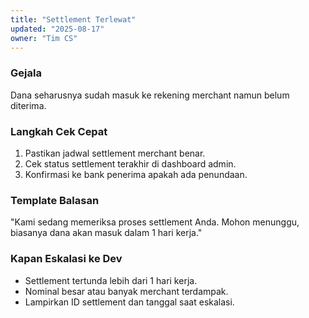 ```yaml
---
title: "Settlement Terlewat"
updated: "2025-08-17"
owner: "Tim CS"
---
```


### Gejala
Dana seharusnya sudah masuk ke rekening merchant namun belum diterima.

### Langkah Cek Cepat
1. Pastikan jadwal settlement merchant benar.
2. Cek status settlement terakhir di dashboard admin.
3. Konfirmasi ke bank penerima apakah ada penundaan.

### Template Balasan
"Kami sedang memeriksa proses settlement Anda. Mohon menunggu, biasanya dana akan masuk dalam 1 hari kerja."

### Kapan Eskalasi ke Dev
- Settlement tertunda lebih dari 1 hari kerja.
- Nominal besar atau banyak merchant terdampak.
- Lampirkan ID settlement dan tanggal saat eskalasi.
